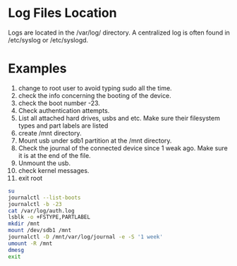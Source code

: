# Log Files Location

Logs are located in the /var/log/ directory.
A centralized log is often found in /etc/syslog or /etc/syslogd.

# Examples

1. change to root user to avoid typing sudo all the time.
2. check the info concerning the booting of the device.
3. check the boot number -23.
4. Check authentication attempts.
5. List all attached hard drives, usbs and etc. Make sure their filesystem types and part labels are listed
6. create /mnt directory.
7. Mount usb under sdb1 partition at the /mnt directory.
8. Check the journal of the connected device since 1 weak ago. Make sure it is at the end of the file.
9. Unmount the usb.
10. check kernel messages.
11. exit root

```bash
su
journalctl --list-boots
journalctl -b -23
cat /var/log/auth.log
lsblk -o +FSTYPE,PARTLABEL
mkdir /mnt
mount /dev/sdb1 /mnt
journalctl -D /mnt/var/log/journal -e -S '1 week'
umount -R /mnt
dmesg
exit
```
